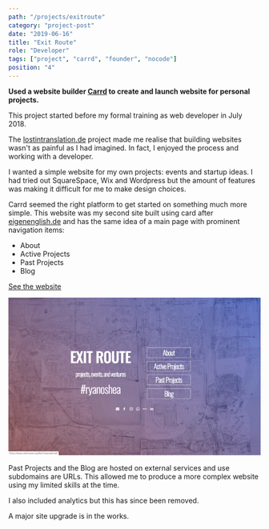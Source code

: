 ```yaml
---
path: "/projects/exitroute"
category: "project-post"
date: "2019-06-16"
title: "Exit Route"
role: "Developer"
tags: ["project", "carrd", "founder", "nocode"]
position: "4"
---
```


**Used a website builder [Carrd](https://www.carrd.co) to create and launch website for personal projects.**

This project started before my formal training as web developer in July 2018.

The [lostintranslation.de](https://www.ryanoshea.dev/projects/lostintranslation) project made me realise that building websites wasn't as painful as I had imagined. In fact, I enjoyed the process and working with a developer.

I wanted a simple website for my own projects: events and startup ideas. I had tried out SquareSpace, Wix and Wordpress but the amount of features was making it difficult for me to make design choices.

Carrd seemed the right platform to get started on something much more simple. This website was my second site built using card after [eigenenglish.de](https://www.ryanoshea.dev/projects/eigenenglish) and has the same idea of a main page with prominent navigation items:

- About
- Active Projects
- Past Projects
- Blog

[See the website](https://www.exitroute.org)

![Website](exitroute-org.gif)

Past Projects and the Blog are hosted on external services and use subdomains are URLs. This allowed me to produce a more complex website using my limited skills at the time.

I also included analytics but this has since been removed.

A major site upgrade is in the works.
